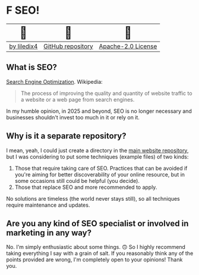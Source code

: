# F SEO!

| <span style="font-size: 2em">💚</span> | <span style="font-size: 2em">📁</span> | <span style="font-size: 2em">📜</span> |
|:---:|:---:|:---:|
| [by liledix4](https://github.com/liledix4) | [GitHub repository](https://github.com/liledix4/fseo) | [Apache-2.0 License](https://raw.githubusercontent.com/liledix4/fseo/refs/heads/main/LICENSE) |

## What is SEO?

[Search Engine Optimization](https://en.wikipedia.org/wiki/Search_engine_optimization). Wikipedia:

> The process of improving the quality and quantity of website traffic to a website or a web page from search engines.

In my humble opinion, in 2025 and beyond, SEO is no longer necessary and businesses shouldn't invest too much in it or rely on it.

## Why is it a separate repository?

I mean, yeah, I could just create a directory in the [main website repository](https://github.com/liledix4/liledix4.github.io), but I was considering to put some techniques (example files) of two kinds:

1. Those that require taking care of SEO. Practices that can be avoided if you're aiming for better discoverability of your online resource, but in some occasions still could be helpful (you decide).
2. Those that replace SEO and more recommended to apply.

No solutions are timeless (the world never stays still), so all techniques require maintenance and updates.

## Are you any kind of SEO specialist or involved in marketing in any way?

No. I'm simply enthusiastic about some things. 🙃 So I highly recommend taking everything I say with a grain of salt. If you reasonably think any of the points provided are wrong, I'm completely open to your opinions! Thank you.
